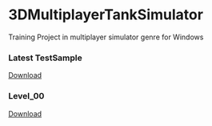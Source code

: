 # 3DMultiplayerTankSimulator
Training Project in multiplayer simulator genre for Windows

### Latest TestSample
[Download](https://github.com/Krusnik777/3DMultiplayerTankSimulator/releases/tag/0.4)

### Level_00
[Download](https://github.com/Krusnik777/3DMultiplayerTankSimulator/releases/tag/0.5)